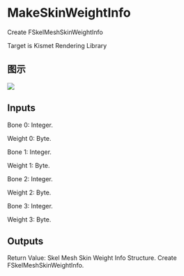 # MakeSkinWeightInfo

Create FSkelMeshSkinWeightInfo

Target is Kismet Rendering Library

## 图示

![]($-20221218-20373138.png)

## Inputs

Bone 0: Integer.

Weight 0: Byte.

Bone 1: Integer.

Weight 1: Byte.

Bone 2: Integer.

Weight 2: Byte.

Bone 3: Integer.

Weight 3: Byte.  

## Outputs

Return Value: Skel Mesh Skin Weight Info Structure. Create FSkelMeshSkinWeightInfo.

